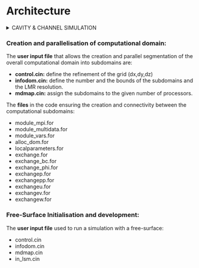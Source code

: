 # Architecture

<details>

<summary>CAVITY  &#x26; CHANNEL SIMULATION </summary>

The **user input file** that allows the creation and parallel segmentation of the overall computational domain into subdomains are:

* **control.cin:** define the refinement of the grid (dx,dy,dz)
* **infodom.cin:** define the number and the bounds of the subdomains and the LMR resolution.
* **mdmap.cin:** assign the subdomains to the given number of processors.

The **output files** to analyse the velocity field:

* tecbin\*.bin  -  BINARY which export the instantaneous, 1st and 2nd order time average flow field.
* tecturb\*.dat - ASCII Tecplot files which export the instantaneous, 1st and 2nd order time average flow field.
* tecinst\*\_\*.dat - ASCII Tecplot files which export the instantaneous flow field.
* tecplane\*\_\*.dat - ASCII Tecplot files which export the instantaneous flow field of a given plane.
* unst\_\*.dat - ASCII Tecplot Files which export the instantaneous flow field at a given probe location.

#### Module Files:

* module\_mpi.for
* module\_multidata.for
* module\_vars.for

**Domain Creation Files:**

* alloc\_dom.for
* initial.for
* localparameters.for

**Initial Flow Fuild and Boundary Files:**

* initial.for
* bounds.for

**Subgrid-Scale (SGS) Files:**

* eddyvis\_1eqn.for
* eddyvis\_keps.for
* eddyvis\_smag.for
* eddyvis\_wale.for

**Navier-Stoke Numerical Files:**

* convection.for
* diffusion.for
* rungek.for
* press.for
* weno.for
* newsolv\_mg.for
* mgsolver.for
* sipsol.for

**Output Files:**

* post.for
* timesig.for

</details>

### Creation and parallelisation of computational domain:

The **user input file** that allows the creation and parallel segmentation of the overall computational domain into subdomains are:

* **control.cin:** define the refinement of the grid (dx,dy,dz)
* **infodom.cin:** define the number and the bounds of the subdomains and the LMR resolution.
* **mdmap.cin:** assign the subdomains to the given number of processors.

The **files** in the code ensuring the creation and connectivity between the computational subdomains:

* module\_mpi.for
* module\_multidata.for
* module\_vars.for
* alloc\_dom.for
* localparameters.for
* exchange.for
* exchange\_bc.for
* exchange\_phi.for
* exchangep.for
* exchangepp.for
* exchangeu.for
* exchangev.for
* exchangew.for

### **Free-Surface Initialisation and development:**

The **user input file** used to run a simulation with a free-surface:

* control.cin
* infodom.cin
* mdmap.cin
* in\_lsm.cin

